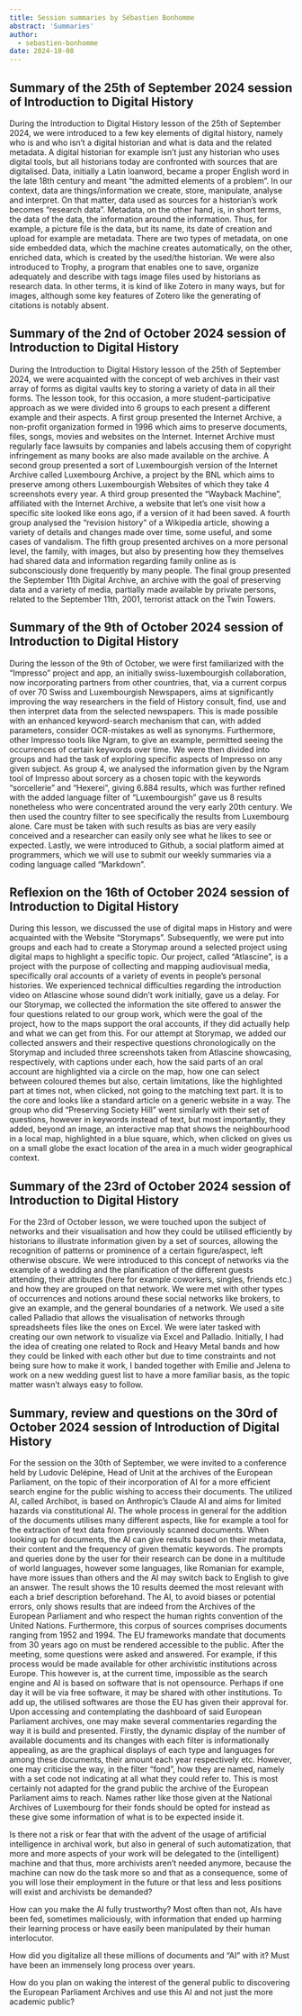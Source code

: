 ```yaml
---
title: Session summaries by Sébastien Bonhomme
abstract: 'Summaries'
author:
  - sebastien-bonhomme
date: 2024-10-08
---
```


## Summary of the 25th of September 2024 session of Introduction to Digital History

During the Introduction to Digital History lesson of the 25th of September 2024, we were introduced to a few key elements of digital history, namely who is and who isn’t a digital historian and what is data and the related metadata. A digital historian for example isn’t just any historian who uses digital tools, but all historians today are confronted with sources that are digitalised.
Data, initially a Latin loanword, became a proper English word in the late 18th century and meant “the admitted elements of a problem”. In our context, data are things/information we create, store, manipulate, analyse and interpret. On that matter, data used as sources for a historian’s work becomes “research data”.
Metadata, on the other hand, is, in short terms, the data of the data, the information around the information. Thus, for example, a picture file is the data, but its name, its date of creation and upload for example are metadata. There are two types of metadata, on one side embedded data, which the machine creates automatically, on the other, enriched data, which is created by the used/the historian.
We were also introduced to Trophy, a program that enables one to save, organize adequately and describe with tags image files used by historians as research data. In other terms, it is kind of like Zotero in many ways, but for images, although some key features of Zotero like the generating of citations is notably absent.

## Summary of the 2nd of October 2024 session of Introduction to Digital History

During the Introduction to Digital History lesson of the 25th of September 2024, we were acquainted with the concept of web archives in their vast array of forms as digital vaults key to storing a variety of data in all their forms. The lesson took, for this occasion, a more student-participative approach as we were divided into 6 groups to each present a different example and their aspects.
A first group presented the Internet Archive, a non-profit organization formed in 1996 which aims to preserve documents, files, songs, movies and websites on the Internet. Internet Archive must regularly face lawsuits by companies and labels accusing them of copyright infringement as many books are also made available on the archive. A second group presented a sort of Luxembourgish version of the Internet Archive called Luxembourg Archive, a project by the BNL which aims to preserve among others Luxembourgish Websites of which they take 4 screenshots every year. A third group presented the “Wayback Machine”, affiliated with the Internet Archive, a website that let’s one visit how a specific site looked like eons ago, if a version of it had been saved. A fourth group analysed the “revision history” of a Wikipedia article, showing a variety of details and changes made over time, some useful, and some cases of vandalism.
The fifth group presented archives on a more personal level, the family, with images, but also by presenting how they themselves had shared data and information regarding family online as is subconsciously done frequently by many people.
The final group presented the September 11th Digital Archive, an archive with the goal of preserving data and a variety of media, partially made available by private persons, related to the September 11th, 2001, terrorist attack on the Twin Towers.

## Summary of the 9th of October 2024 session of Introduction to Digital History

During the lesson of the 9th of October, we were first familiarized with the “Impresso” project and app, an initially swiss-luxembourgish collaboration, now incorporating partners from other countries, that, via a current corpus of over 70 Swiss and Luxembourgish Newspapers, aims at significantly improving the way researchers in the field of History consult, find, use and then interpret data from the selected newspapers. This is made possible with an enhanced keyword-search mechanism that can, with added parameters, consider OCR-mistakes as well as synonyms. Furthermore, other Impresso tools like Ngram, to give an example, permitted seeing the occurrences of certain keywords over time.
We were then divided into groups and had the task of exploring specific aspects of Impresso on any given subject. As group 4, we analysed the information given by the Ngram tool of Impresso about sorcery as a chosen topic with the keywords “sorcellerie” and “Hexerei”, giving 6.884 results, which was further refined with the added language filter of “Luxembourgish” gave us 8 results nonetheless who were concentrated around the very early 20th century. We then used the country filter to see specifically the results from Luxembourg alone. Care must be taken with such results as bias are very easily conceived and a researcher can easily only see what he likes to see or expected.
Lastly, we were introduced to Github, a social platform aimed at programmers, which we will use to submit our weekly summaries via a coding language called “Markdown”.

## Reflexion on the 16th of October 2024 session of Introduction to Digital History

During this lesson, we discussed the use of digital maps in History and were acquainted with the Website “Storymaps”. Subsequently, we were put into groups and each had to create a Storymap around a selected project using digital maps to highlight a specific topic. Our project, called “Atlascine”, is a project with the purpose of collecting and mapping audiovisual media, specifically oral accounts of a variety of events in people’s personal histories.
We experienced technical difficulties regarding the introduction video on Atlascine whose sound didn’t work initially, gave us a delay. For our Storymap, we collected the information the site offered to answer the four questions related to our group work, which were the goal of the project, how to the maps support the oral accounts, if they did actually help and what we can get from this.
For our attempt at Storymap, we added our collected answers and their respective questions chronologically on the Storymap and included three screenshots taken from Atlascine showcasing, respectively, with captions under each, how the said parts of an oral account are highlighted via a circle on the map, how one can select between coloured themes but also, certain limitations, like the highlighted part at times not, when clicked, not going to the matching text part. It is to the core and looks like a standard article on a generic website in a way.
The group who did “Preserving Society Hill” went similarly with their set of questions, however in keywords instead of text, but most importantly, they added, beyond an image, an interactive map that shows the neighbourhood in a local map, highlighted in a blue square, which, when clicked on gives us on a small globe the exact location of the area in a much wider geographical context.

## Summary of the 23rd of October 2024 session of Introduction to Digital History

For the 23rd of October lesson, we were touched upon the subject of networks and their visualisation and how they could be utilised efficiently by historians to illustrate information given by a set of sources, allowing the recognition of patterns or prominence of a certain figure/aspect, left otherwise obscure. We were introduced to this concept of networks via the example of a wedding and the planification of the different guests attending, their attributes (here for example coworkers, singles, friends etc.) and how they are grouped on that network. We were met with other types of occurrences and notions around these social networks like brokers, to give an example, and the general boundaries of a network.
We used a site called Palladio that allows the visualisation of networks through spreadsheets files like the ones on Excel. We were later tasked with creating our own network to visualize via Excel and Palladio. Initially, I had the idea of creating one related to Rock and Heavy Metal bands and how they could be linked with each other but due to time constraints and not being sure how to make it work, I banded together with Emilie and Jelena to work on a new wedding guest list to have a more familiar basis, as the topic matter wasn’t always easy to follow.

## Summary, review and questions on the 30rd of October 2024 session of Introduction of Digital History

For the session on the 30th of September, we were invited to a conference held by Ludovic Delépine, Head of Unit at the archives of the European Parliament, on the topic of their incorporation of AI for a more efficient search engine for the public wishing to access their documents. The utilized AI, called Archibot, is based on Anthropic’s Claude AI and aims for limited hazards via constitutional AI. The whole process in general for the addition of the documents utilises many different aspects, like for example a tool for the extraction of text data from previously scanned documents. When looking up for documents, the AI can give results based on their metadata, their content and the frequency of given thematic keywords. The prompts and queries done by the user for their research can be done in a multitude of world languages, however some languages, like Romanian for example, have more issues than others and the AI may switch back to English to give an answer. The result shows the 10 results deemed the most relevant with each a brief description beforehand. The AI, to avoid biases or potential errors, only shows results that are indeed from the Archives of the European Parliament and who respect the human rights convention of the United Nations. Furthermore, this corpus of sources comprises documents ranging from 1952 and 1994. The EU frameworks mandate that documents from 30 years ago on must be rendered accessible to the public. After the meeting, some questions were asked and answered. For example, if this process would be made available for other archivistic institutions across Europe. This however is, at the current time, impossible as the search engine and AI is based on software that is not opensource. Perhaps if one day it will be via free software, it may be shared with other institutions. To add up, the utilised softwares are those the EU has given their approval for.
Upon accessing and contemplating the dashboard of said European Parliament archives, one may make several commentaries regarding the way it is build and presented. Firstly, the dynamic display of the number of available documents and its changes with each filter is informationally appealing, as are the graphical displays of each type and languages for among these documents, their amount each year respectively etc. However, one may criticise the way, in the filter “fond”, how they are named, namely with a set code not indicating at all what they could refer to. This is most certainly not adapted for the grand public the archive of the European Parliament aims to reach. Names rather like those given at the National Archives of Luxembourg for their fonds should be opted for instead as these give some information of what is to be expected inside it.

Is there not a risk or fear that with the advent of the usage of artificial intelligence in archival work, but also in general of such automatization, that more and more aspects of your work will be delegated to the (intelligent) machine and that thus, more archivists aren’t needed anymore, because the machine can now do the task more so and that as a consequence, some of you will lose their employment in the future or that less and less positions will exist and archivists be demanded?

How can you make the AI fully trustworthy? Most often than not, AIs have been fed, sometimes maliciously, with information that ended up harming their learning process or have easily been manipulated by their human interlocutor.

How did you digitalize all these millions of documents and “AI” with it? Must have been an immensely long process over years.

How do you plan on waking the interest of the general public to discovering the European Parliament Archives and use this AI and not just the more academic public?


